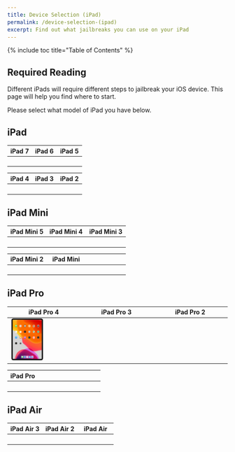 ```yaml
---
title: Device Selection (iPad)
permalink: /device-selection-(ipad)
excerpt: Find out what jailbreaks you can use on your iPad
---
```


{% include toc title="Table of Contents" %}

## Required Reading

Different iPads will require different steps to jailbreak your iOS device. This page will help you find where to start.

Please select what model of iPad you have below.

## iPad

<table class="version_table">
  <colgroup>
    <col span="1" style="width: 33%;">
    <col span="1" style="width: 33%;">
    <col span="1" style="width: 34%;">
  </colgroup>
  <thead>
    <tr>
      <th>iPad 7</th>
      <th>iPad 6</th>
      <th>iPad 5</th>
    </tr>
  </thead>
  <tbody>
    <tr>
      <td><a href="firmware-selection-(ipad-7)"><img src="/assets/images/iPad7,11.png" alt="" width="50%"></a></td>
      <td><a href="firmware-selection-(ipad-6)"><img src="/assets/images/iPad7,5.png" alt="" width="50%"></a></td>
      <td><a href="firmware-selection-(ipad-5)"><img src="/assets/images/iPad6,12.png" alt="" width="50%"></a></td>
    </tr>
  </tbody>
</table>

<table class="version_table">
  <colgroup>
    <col span="1" style="width: 33%;">
    <col span="1" style="width: 33%;">
    <col span="1" style="width: 34%;">
  </colgroup>
  <thead>
    <tr>
      <th>iPad 4</th>
      <th>iPad 3</th>
      <th>iPad 2</th>
    </tr>
  </thead>
  <tbody>
    <tr>
      <td><a href="firmware-selection-(ipad-4)"><img src="/assets/images/iPad3,4.png" alt="" width="50%"></a></td>
      <td><a href="firmware-selection-(ipad-3)"><img src="/assets/images/iPad3,1.png" alt="" width="50%"></a></td>
      <td><a href="firmware-selection-(ipad-2)"><img src="/assets/images/iPad2,1.png" alt="" width="50%"></a></td>
    </tr>
  </tbody>
</table>



## iPad Mini

<table class="version_table">
  <colgroup>
    <col span="1" style="width: 33%;">
    <col span="1" style="width: 33%;">
    <col span="1" style="width: 34%;">
  </colgroup>
  <thead>
    <tr>
      <th>iPad Mini 5</th>
      <th>iPad Mini 4</th>
      <th>iPad Mini 3</th>
    </tr>
  </thead>
  <tbody>
    <tr>
      <td><a href="firmware-selection-(ipad-mini-5)"><img src="/assets/images/iPad11,1.png" alt="" width="50%"></a></td>
      <td><a href="firmware-selection-(ipad-mini-4)"><img src="/assets/images/iPad5,1.png" alt="" width="50%"></a></td>
      <td><a href="firmware-selection-(ipad-mini-3)"><img src="/assets/images/iPad4,8.png" alt="" width="50%"></a></td>
    </tr>
  </tbody>
</table>

<table class="version_table">
  <colgroup>
    <col span="1" style="width: 33%;">
    <col span="1" style="width: 33%;">
    <col span="1" style="width: 34%;">
  </colgroup>
  <thead>
    <tr>
      <th>iPad Mini 2</th>
      <th>iPad Mini</th>
      <th></th>
    </tr>
  </thead>
  <tbody>
    <tr>
      <td><a href="firmware-selection-(ipad-mini-2)"><img src="/assets/images/iPad4,4.png" alt="" width="50%"></a></td>
      <td><a href="firmware-selection-(ipad-mini)"><img src="/assets/images/iPad2,7.png" alt="" width="50%"></a></td>
      <td></td>
    </tr>
  </tbody>
</table>

## iPad Pro

<table class="version_table">
  <colgroup>
    <col span="1" style="width: 33%;">
    <col span="1" style="width: 33%;">
    <col span="1" style="width: 34%;">
  </colgroup>
  <thead>
    <tr>
      <th>iPad Pro 4</th>
      <th>iPad Pro 3</th>
      <th>iPad Pro 2</th>
    </tr>
  </thead>
  <tbody>
    <tr>
      <td><a href="firmware-selection-(ipad-pro-4)"><img src="/assets/images/iPad8,9.png" alt="" width="50%"></a></td>
      <td><a href="firmware-selection-(ipad-pro-3)"><img src="/assets/images/iPad8,5.png" alt="" width="50%"></a></td>
      <td><a href="firmware-selection-(ipad-pro-2)"><img src="/assets/images/iPad7,1.png" alt="" width="50%"></a></td>
    </tr>
  </tbody>
</table>

<table class="version_table">
  <colgroup>
    <col span="1" style="width: 33%;">
    <col span="1" style="width: 33%;">
    <col span="1" style="width: 34%;">
  </colgroup>
  <thead>
    <tr>
      <th>iPad Pro</th>
      <th></th>
      <th></th>
    </tr>
  </thead>
  <tbody>
    <tr>
      <td><a href="firmware-selection-(ipad-pro)"><img src="/assets/images/iPad6,7.png" alt="" width="50%"></a></td>
      <td></td>
      <td></td>
    </tr>
  </tbody>
</table>

## iPad Air

<table class="version_table">
  <colgroup>
    <col span="1" style="width: 33%;">
    <col span="1" style="width: 33%;">
    <col span="1" style="width: 34%;">
  </colgroup>
  <thead>
    <tr>
      <th>iPad Air 3</th>
      <th>iPad Air 2</th>
      <th>iPad Air</th>
    </tr>
  </thead>
  <tbody>
    <tr>
      <td><a href="firmware-selection-(ipad-air-3)"><img src="/assets/images/iPad11,3.png" alt="" width="50%"></a></td>
      <td><a href="firmware-selection-(ipad-air-2)"><img src="/assets/images/iPad5,4.png" alt="" width="50%"></a></td>
      <td><a href="firmware-selection-(ipad-air)"><img src="/assets/images/iPad4,2.png" alt="" width="50%"></a></td>
    </tr>
  </tbody>
</table>
